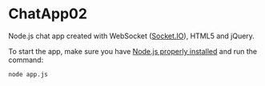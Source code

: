 # ChatApp02

Node.js chat app created with WebSocket ([Socket.IO](https://socket.io/)), HTML5 and jQuery.

To start the app, make sure you have [Node.js properly installed](https://nodejs.org/en/download/) and run the command:

    node app.js
